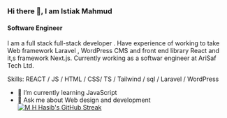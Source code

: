 ### Hi there 👋, I am Istiak Mahmud 
#### Software Engineer
I am a full stack full-stack developer . Have experience of working to take Web framework Laravel , WordPress CMS and front end library React and it,s framework Next.js. Currently working as a softwar engineer at AriSaf Tech Ltd.

Skills:  REACT / JS / HTML / CSS/ TS / Tailwind / sql / Laravel / WordPress 

- 🌱 I’m currently learning JavaScript 
- 💬 Ask me about Web design and development 
[![M H Hasib's GitHub Streak](https://streak-stats.demolab.com?user=mahmudulhsn&theme=radical)](https://git.io/streak-stats)


